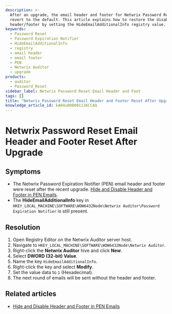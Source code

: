 ```yaml
---
description: >-
  After an upgrade, the email header and footer for Netwrix Password Reset may
  revert to the default. This article explains how to restore the disabled
  header/footer by setting the HideEmailAdditionalInfo registry value.
keywords:
  - Password Reset
  - Password Expiration Notifier
  - HideEmailAdditionalInfo
  - registry
  - email header
  - email footer
  - PEN
  - Netwrix Auditor
  - upgrade
products:
  - auditor
  - Password_Reset
sidebar_label: Netwrix Password Reset Email Header and Foot
tags: []
title: "Netwrix Password Reset Email Header and Footer Reset After Upgrade"
knowledge_article_id: kA04u000001116CCAQ
---
```


# Netwrix Password Reset Email Header and Footer Reset After Upgrade

## Symptoms

- The Netwrix Password Expiration Notifier (PEN) email header and footer were reset after the recent upgrade. [Hide and Disable Header and Footer in PEN Emails](/docs/kb/auditor/hide-and-disable-header-and-footer-in-password-expiration-notifier-emails.md).
- The **HideEmailAdditionalInfo** key in `HKEY_LOCAL_MACHINE\SOFTWARE\WOW6432Node\Netwrix Auditor\Password Expiration Notifier` is still present.

## Resolution

1. Open Registry Editor on the Netwrix Auditor server host.
2. Navigate to `HKEY_LOCAL_MACHINE\SOFTWARE\WOW6432Node\Netwrix Auditor`.
3. Right-click the **Netwrix Auditor** hive and click **New**.
4. Select **DWORD (32-bit) Value**.
5. Name the key `HideEmailAdditionalInfo`.
6. Right-click the key and select **Modify**.
7. Set the value data to `1` (Hexadecimal).
8. The next round of emails will be sent without the header and footer.

## Related articles

- [Hide and Disable Header and Footer in PEN Emails](/docs/kb/auditor/hide-and-disable-header-and-footer-in-password-expiration-notifier-emails.md)
